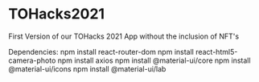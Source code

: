 # TOHacks2021

First Version of our TOHacks 2021 App without the inclusion of NFT's

Dependencies:
npm install react-router-dom
npm install react-html5-camera-photo
npm install axios
npm install @material-ui/core
npm install @material-ui/icons
npm install @material-ui/lab
